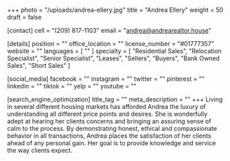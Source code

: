 +++
photo = "/uploads/andrea-ellery.jpg"
title = "Andrea Ellery"
weight = 50
draft = false

[contact]
cell = "(209) 817-1103"
email = "andrea@andrearealtor.house"

[details]
position = ""
office_location = ""
license_number = "#01777357"
website = ""
languages = [ "" ]
specialty = [
  "Residential Sales",
  "Relocation Specialist",
  "Senior Specialist",
  "Leases",
  "Sellers",
  "Buyers",
  "Bank Owned Sales",
  "Short Sales"
]

[social_media]
facebook = ""
instagram = ""
twitter = ""
pinterest = ""
linkedin = ""
tiktok = ""
yelp = ""
youtube = ""

[search_engine_optimization]
title_tag = ""
meta_description = ""
+++
Living in several different housing markets has afforded Andrea the luxury of understanding all different price points and desires. She is wonderfully adept at hearing her clients concerns and bringing an assuring sense of calm to the process. By demonstrating honest, ethical and compassionate behavior in all transactions, Andrea places the satisfaction of her clients ahead of any personal gain. Her goal is to provide knowledge and service the way clients expect.
